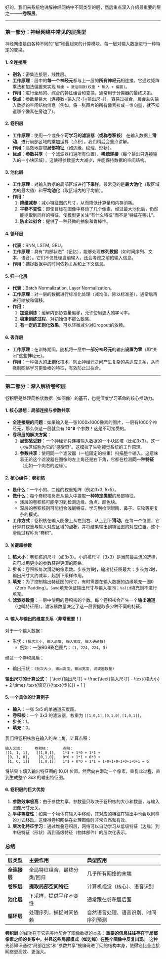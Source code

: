 好的，我们来系统地讲解神经网络中不同类型的层，然后重点深入介绍最重要的层之一——**卷积层**。

---

### 第一部分：神经网络中常见的层类型

神经网络是由各种不同的“层”堆叠起来的计算模块。每一层对输入数据进行一种特定的变换。

#### 1. 全连接层
- **别名**：密集连接层，线性层。
- **工作原理**：层中的**每一个神经元**都与上一层的**所有神经元**相连接。它通过矩阵乘法和加法偏置来实现 `输出 = 激活函数(权重 * 输入 + 偏置)`。
- **作用**：进行全局的、综合的特征组合和变换。通常用于分类器的最终决策。
- **缺点**：参数量巨大（连接数=输入尺寸×输出尺寸），容易过拟合，且会丢失输入数据的空间结构信息（例如，将一张图片的所有像素拉成一维向量，就不知道哪个像素在旁边了）。

#### 2. 卷积层
- **工作原理**：使用一个或多个**可学习的滤波器（或称卷积核）** 在输入数据上**滑动**，进行局部区域的乘加运算（点积）。我们稍后会重点讲解。
- **作用**：高效地提取**局部特征**（如边缘、纹理、形状）。
- **优点**：**参数共享**（一个滤波器扫遍所有位置）、**稀疏连接**（每个输出只连接输入的一小块区域），这使得参数量大大减少，并能保持数据的空间结构。

#### 3. 池化层
- **工作原理**：对输入数据的局部区域进行**下采样**。最常见的是**最大池化**（取区域内的最大值）和**平均池化**（取区域内的平均值）。
- **作用**：
    1.  **降维减参**：减小特征图的尺寸，从而降低计算量和内存消耗。
    2.  **平移不变性**：即使目标在图像中移动了几个像素，经过最大池化后，仍然能提取到同样的特征，使模型更关注“有什么特征”而不是“特征在哪儿”。
    3.  **防止过拟合**：提供了一种轻微的抽象和鲁棒性。

#### 4. 循环层
- **代表**：RNN, LSTM, GRU。
- **工作原理**：具有“内部状态”（记忆），能够处理**序列数据**（如时间序列、文本、语音）。它们不仅处理当前输入，还会考虑之前的输入信息。
- **作用**：捕捉数据中的时间依赖关系和上下文信息。

#### 5. 归一化层
- **代表**：Batch Normalization, Layer Normalization。
- **工作原理**：对一层的数据进行标准化处理（减均值，除以标准差），通常后再进行缩放和偏移。
- **作用**：
    1.  **加速训练**：缓解内部协变量偏移，允许使用更大的学习率。
    2.  **稳定训练过程**，对初始值不那么敏感。
    3.  **有一定的正则化效果**，可以轻微减少对Dropout的依赖。

#### 6. 丢弃层
- **工作原理**：在训练期间，随机将一层中**一部分神经元**的输出**设置为零**（即“关闭”这些神经元）。
- **作用**：一种强大的**正则化**技术，防止神经元之间产生复杂的共适应关系，从而强制网络学习更鲁棒的特征，有效防止过拟合。

---

### 第二部分：深入解析卷积层

卷积层是处理网格状数据（如图像）的基石，也是深度学习革命的核心推动力。

#### 1. 核心思想：局部连接与参数共享

- **全连接层的问题**：如果输入是一张1000x1000像素的图片，一层有1000个神经元，那么仅这一层就会有 **10^9** 个参数！这是不可接受的。
- **卷积层的解决方案**：
    1.  **局部感受野**：一个神经元只连接输入数据的一小块区域（比如3x3）。这一小块区域称为它的“感受野”。这模拟了生物视觉系统的工作原理。
    2.  **参数共享**：使用同一个滤波器（一组固定的权重）扫描整个输入。这意味着无论这个滤波器在图像的左上角还是右下角，它都在检测**同一种特征**（比如一个向右的边缘）。

#### 2. 核心组件：卷积核

- **是什么**：一个小的、二维的权重矩阵（例如3x3, 5x5）。
- **做什么**：每个卷积核负责从输入中提取**一种特定类型**的局部特征。
    - 浅层的卷积核可能学习到检测边缘、角点、颜色块。
    - 深层的卷积核则可能组合浅层特征，学习到检测眼睛、鼻子、车轮等更复杂的模式。
- **工作方式**：卷积核在输入图像上从左到右、从上到下**滑动**。在每一个位置，它计算其权重与输入对应区域的**点积**，并将结果输出到特征图的对应位置。这个滑动过程称为“卷积”。



#### 3. 关键超参数

1.  **核大小**：卷积核的尺寸（如3x3）。小的核尺寸（3x3）是当前最主流的选择，它可以用更少的参数获得更深的网络。
2.  **步长**：卷积核每次滑动的像素数。步长为1时，输出特征图最大；步长为2时，输出尺寸大约减半，起到下采样作用。
3.  **填充**：为了控制输出特征图的尺寸，有时需要在输入数据的边缘填充一圈0（Zero Padding）。`Same`填充保证输出尺寸与输入相同；`Valid`填充则不进行填充。
4.  **滤波器数量**：一层中使用的卷积核的个数。每个卷积核会产生一个**输出通道**（也叫特征图）。滤波器数量决定了这一层要提取多少种不同的特征。

#### 4. 输入与输出的维度关系（非常重要！）

对于一个输入数据：
- 形状：`(批次大小, 输入高度, 输入宽度, 输入通道数)`
    - 例如：一张RGB彩色图片：`(1, 224, 224, 3)`

经过一个卷积层后：
- 输出形状：`(批次大小, 输出高度, 输出宽度, 滤波器数量)`

**输出尺寸的计算公式：**
\[
\text{输出尺寸} = \frac{\text{输入尺寸} - \text{核大小} + 2 \times \text{填充}}{\text{步长}} + 1
\]

#### 5. 一个具体的计算例子

- **输入**：一张 5x5 的单通道灰度图。
- **卷积核**：一个 3x3 的滤波器，权重为 `[[1,0,1],[0,1,0],[1,0,1]]`。
- **步长**：1。
- **填充**：0。

我们将卷积核放在输入的左上角，计算点积：
```
输入区域：     卷积核：      点积：
[[1, 1, 1],   [[1,0,1],   1*1 + 1*0 + 1*1 +
 [0, 1, 0],    [0,1,0],   0*0 + 1*1 + 0*0 +
 [1, 0, 1]]    [1,0,1]]   1*1 + 0*0 + 1*1 = 1+0+1+0+1+0+1+0+1 = 5
```
将结果 `5` 填入输出特征图的 (0,0) 位置。然后向右滑动一个像素，重复此过程，直到生成整个 3x3 的输出特征图。

#### 6. 卷积层的巨大优势

1.  **参数效率极高**：由于参数共享，参数量只取决于卷积核的大小和数量，与输入图像尺寸无关。
2.  **平移等变性**：如果一个物体在输入中移动，其对应的特征在输出中也会以同样的方式移动。这使得卷积网络在处理图像时非常自然和有效。
3.  **层次化特征学习**：通过堆叠卷积层，网络可以自动学习从低级特征（边缘）到中级特征（形状）再到高级特征（物体部件）的层次化表示。

### 总结

| 层类型 | 主要作用 | 典型应用 |
| :--- | :--- | :--- |
| **全连接层** | 全局特征组合，最终分类/回归 | 几乎所有网络的末端 |
| **卷积层** | **提取局部空间特征** | 计算机视觉（核心）、语音识别 |
| **池化层** | 下采样，提供平移不变性 | 通常跟在卷积层后面 |
| **循环层** | 处理序列，捕捉时间依赖 | 自然语言处理、语音识别、时间序列预测 |

**卷积层** 的成功在于它完美地契合了图像数据的本质：**重要的信息往往存在于局部像素之间的关系中，并且这些局部模式（如边缘）在整个图像中反复出现。** 这种先验知识通过“局部连接”和“参数共享”被编码进了网络结构本身，使得它比全连接网络更高效、更强大。